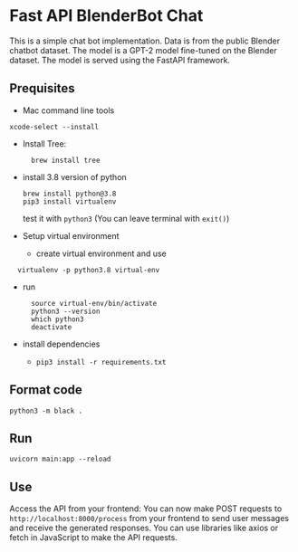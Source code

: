 # Fast API BlenderBot Chat

This is a simple chat bot implementation. Data is from the public Blender chatbot dataset. The model is a GPT-2 model fine-tuned on the Blender dataset. The model is served using the FastAPI framework.

## Prequisites

- Mac command line tools

```console
xcode-select --install
```

- Install Tree:

  ```brew
    brew install tree
  ```

- install 3.8 version of python

  ```console
  brew install python@3.8
  pip3 install virtualenv
  ```

  test it with `python3` (You can leave terminal with `exit()`)

- Setup virtual environment

  - create virtual environment and use

```console
  virtualenv -p python3.8 virtual-env
```

- run

  ```console
    source virtual-env/bin/activate
    python3 --version
    which python3
    deactivate
  ```

- install dependencies

  - `pip3 install -r requirements.txt`

## Format code

```console
python3 -m black . 
```

## Run

```console
uvicorn main:app --reload
```

## Use

Access the API from your frontend: You can now make POST requests to `http://localhost:8000/process` from your frontend to send user messages and receive the generated responses. You can use libraries like axios or fetch in JavaScript to make the API requests.